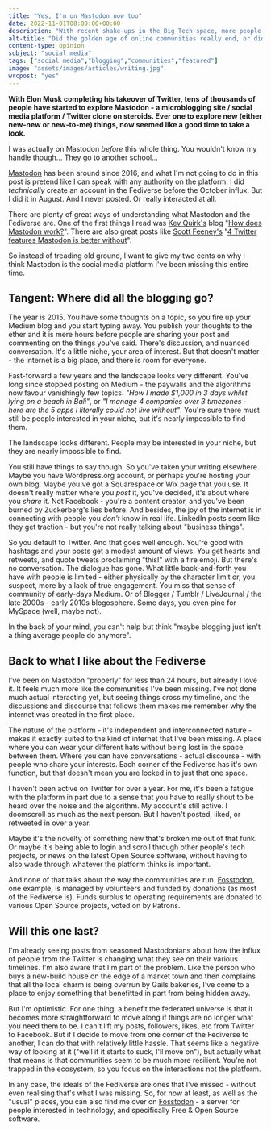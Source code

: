 ```yaml
---
title: "Yes, I'm on Mastodon now too"
date: 2022-11-01T08:00:00+00:00
description: "With recent shake-ups in the Big Tech space, more people are flocking to the Mastodon and the Fediverse. Including yours truly."
alt-title: "Did the golden age of online communities really end, or did it just move?"
content-type: opinion
subject: "social media"
tags: ["social media","blogging","communities","featured"]
image: "assets/images/articles/writing.jpg"
wrcpost: "yes"
---
```


**With Elon Musk completing his takeover of Twitter, tens of thousands of people have started to explore Mastodon - a microblogging site / social media platform / Twitter clone on steroids. Ever one to explore new (either new-new or new-to-me) things, now seemed like a good time to take a look.**

I was actually on Mastodon *before* this whole thing. You wouldn't know my handle though... They go to another school...

[Mastodon](https://joinmastodon.org/) has been around since 2016, and what I'm not going to do in this post is pretend like I can speak with any authority on the platform. I did *technically* create an account in the Fediverse before the October influx. But I did it in August. And I never posted. Or really interacted at all.

There are plenty of great ways of understanding what Mastodon and the Fediverse are. One of the first things I read was [Kev Quirk's](https://fosstodon.org/web/@kev) blog "[How does Mastodon work?](https://kevquirk.com/how-does-mastodon-work/)". There are also great posts like [Scott Feeney's](https://fosstodon.org/web/@graue@social.coop) "[4 Twitter features Mastodon is better without](https://scott.mn/2022/10/29/twitter_features_mastodon_is_better_without/)".

So instead of treading old ground, I want to give my two cents on why I think Mastodon is the social media platform I've been missing this entire time.

## Tangent: Where did all the blogging go?

The year is 2015. You have some thoughts on a topic, so you fire up your Medium blog and you start typing away. You publish your thoughts to the ether and it is mere hours before people are sharing your post and commenting on the things you've said. There's discussion, and nuanced conversation. It's a little niche, your area of interest. But that doesn't matter - the internet is a big place, and there is room for everyone.

Fast-forward a few years and the landscape looks very different. You've long since stopped posting on Medium - the paywalls and the algorithms now favour vanishingly few topics. *"How I made $1,000 in 3 days whilst lying on a beach in Bali"*, or *"I manage 4 companies over 3 timezones - here are the 5 apps I literally could not live without"*. You're sure there must still be people interested in your niche, but it's nearly impossible to find them.

<pullquote>The landscape looks different. People may be interested in your niche, but they are nearly impossible to find.</pullquote>

You still have things to say though. So you've taken your writing elsewhere. Maybe you have Wordpress.org account, or perhaps you're hosting your own blog. Maybe you've got a Squarespace or Wix page that you use. It doesn't really matter where you *post* it, you've decided, it's about where you *share* it. Not Facebook - you're a content creator, and you've been burned by Zuckerberg's lies before. And besides, the joy of the internet is in connecting with people you *don't* know in real life. LinkedIn posts seem like they get traction - but you're not really talking about "business things". 

So you default to Twitter. And that goes well enough. You're good with hashtags and your posts get a modest amount of views. You get hearts and retweets, and quote tweets proclaiming "this!" with a fire emoji. But there's no conversation. The dialogue has gone. What little back-and-forth you have with people is limited - either physically by the character limit or, you suspect, more by a lack of true engagement. You miss that sense of community of early-days Medium. Or of Blogger / Tumblr / LiveJournal / the late 2000s - early 2010s blogosphere. Some days, you even pine for MySpace (well, maybe not).

In the back of your mind, you can't help but think "maybe blogging just isn't a thing average people do anymore".

## Back to what I like about the Fediverse

I've been on Mastodon "properly" for less than 24 hours, but already I love it. It feels much more like the communities I've been missing. I've not done much actual interacting yet, but seeing things cross my timeline, and the discussions and discourse that follows them makes me remember why the internet was created in the first place.

The nature of the platform - it's independent and interconnected nature - makes it exactly suited to the kind of internet that I've been missing. A place where you can wear your different hats without being lost in the space between them. Where you can have conversations - actual discourse - with people who share your interests. Each corner of the Fediverse has it's own function, but that doesn't mean you are locked in to just that one space.

I haven't been active on Twitter for over a year. For me, it's been a fatigue with the platform in part due to a sense that you have to really shout to be heard over the noise and the algorithm. My account's still active. I doomscroll as much as the next person. But I haven't posted, liked, or retweeted in over a year. 

Maybe it's the novelty of something new that's broken me out of that funk. Or maybe it's being able to login and scroll through other people's tech projects, or news on the latest Open Source software, without having to also wade through whatever the platform thinks is important.

And none of that talks about the way the communities are run. [Fosstodon](https://hub.fosstodon.org/about/), one example, is managed by volunteers and funded by donations (as most of the Fediverse is). Funds surplus to operating requirements are donated to various Open Source projects, voted on by Patrons.

## Will this one last?

I'm already seeing posts from seasoned Mastodonians about how the influx of people from the Twitter is changing what they see on their various timelines. I'm also aware that I'm part of the problem. Like the person who buys a new-build house on the edge of a market town and then complains that all the local charm is being overrun by Gails bakeries, I've come to a place to enjoy something that benefitted in part from being hidden away.

But I'm optimistic. For one thing, a benefit the federated universe is that it becomes more straightforward to move along if things are no longer what you need them to be. I can't lift my posts, followers, likes, etc from Twitter to Facebook. But if I decide to move from one corner of the Fediverse to another, I can do that with relatively little hassle. That seems like a negative way of looking at it ("well if it starts to suck, I'll move on"), but actually what that means is that communities seem to be much more resilient. You're not trapped in the ecosystem, so you focus on the interactions not the platform.

In any case, the ideals of the Fediverse are ones that I've missed - without even realising that's what I was missing. So, for now at least, as well as the "usual" places, you can also find me over on [Fosstodon](https://fosstodon.org/@willrc) - a server for people interested in technology, and specifically Free & Open Source software.